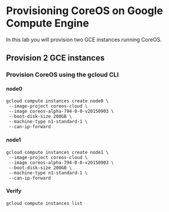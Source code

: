 # Provisioning CoreOS on Google Compute Engine

In this lab you will provision two GCE instances running CoreOS.

## Provision 2 GCE instances

### Provision CoreOS using the gcloud CLI

#### node0

```
gcloud compute instances create node0 \
 --image-project coreos-cloud \
 --image coreos-alpha-794-0-0-v20150903 \
 --boot-disk-size 200GB \
 --machine-type n1-standard-1 \
 --can-ip-forward
```

#### node1

```
gcloud compute instances create node1 \
 --image-project coreos-cloud \
 --image coreos-alpha-794-0-0-v20150903 \
 --boot-disk-size 200GB \
 --machine-type n1-standard-1 \
 --can-ip-forward
```

#### Verify

```
gcloud compute instances list
```
